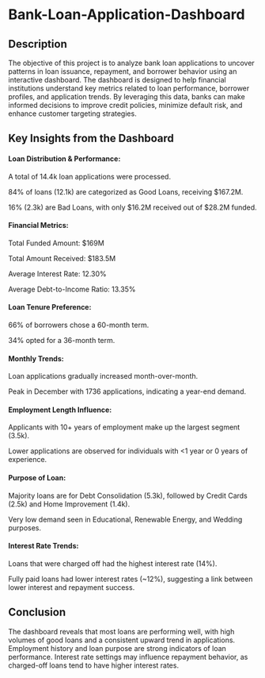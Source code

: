 # Bank-Loan-Application-Dashboard

## Description
The objective of this project is to analyze bank loan applications to uncover patterns in loan issuance, repayment, and borrower behavior using an interactive dashboard. The dashboard is designed to help financial institutions understand key metrics related to loan performance, borrower profiles, and application trends. By leveraging this data, banks can make informed decisions to improve credit policies, minimize default risk, and enhance customer targeting strategies.
## Key Insights from the Dashboard
#### Loan Distribution & Performance:
A total of 14.4k loan applications were processed.

84% of loans (12.1k) are categorized as Good Loans, receiving $167.2M.

16% (2.3k) are Bad Loans, with only $16.2M received out of $28.2M funded.
#### Financial Metrics:
Total Funded Amount: $169M

Total Amount Received: $183.5M

Average Interest Rate: 12.30%

Average Debt-to-Income Ratio: 13.35%
#### Loan Tenure Preference:
66% of borrowers chose a 60-month term.

34% opted for a 36-month term.
#### Monthly Trends:
Loan applications gradually increased month-over-month.

Peak in December with 1736 applications, indicating a year-end demand.
#### Employment Length Influence:
Applicants with 10+ years of employment make up the largest segment (3.5k).

Lower applications are observed for individuals with <1 year or 0 years of experience.
#### Purpose of Loan:
Majority loans are for Debt Consolidation (5.3k), followed by Credit Cards (2.5k) and Home Improvement (1.4k).

Very low demand seen in Educational, Renewable Energy, and Wedding purposes.
#### Interest Rate Trends:
Loans that were charged off had the highest interest rate (14%).

Fully paid loans had lower interest rates (~12%), suggesting a link between lower interest and repayment success.
## Conclusion
The dashboard reveals that most loans are performing well, with high volumes of good loans and a consistent upward trend in applications. Employment history and loan purpose are strong indicators of loan performance. Interest rate settings may influence repayment behavior, as charged-off loans tend to have higher interest rates.

